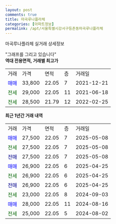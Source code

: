 ```yaml
---
layout: post
comments: true
title: 마곡루나플라체
categories: [아파트정보]
permalink: /apt/서울특별시강서구등촌동마곡루나플라체
---
```


마곡루나플라체 실거래 상세정보

<script type="text/javascript">
  google.charts.load('current', {'packages':['line', 'corechart']});
  google.charts.setOnLoadCallback(drawChart);

  function drawChart() {
    var data = new google.visualization.DataTable();
    data.addColumn('date', '거래일');
    data.addColumn('number', "매매");
    data.addColumn('number', "전세");
    data.addColumn('number', "전매");

    data.addRows([[new Date(Date.parse("2025-05-08")), 27500, null, null], [new Date(Date.parse("2025-05-08")), null, 27500, null], [new Date(Date.parse("2025-05-08")), null, null, 27500], [new Date(Date.parse("2025-04-25")), 26900, null, null], [new Date(Date.parse("2025-04-25")), null, 26900, null], [new Date(Date.parse("2025-04-25")), null, null, 26900], [new Date(Date.parse("2024-09-03")), null, 23000, null], [new Date(Date.parse("2024-08-16")), 28000, null, null], [new Date(Date.parse("2024-08-02")), null, 25000, null]]);

    var options = {
      hAxis: {
        format: 'yyyy/MM/dd'
      },    
      lineWidth: 0,
      pointsVisible: true,    
      title: '최근 1년간 유형별 실거래가 분포',
      legend: { position: 'bottom' }
    };

    var formatter = new google.visualization.NumberFormat({pattern:'###,###'} );
    formatter.format(data, 1);
    formatter.format(data, 2);
    
    setTimeout(function() {
        var chart = new google.visualization.LineChart(document.getElementById('columnchart_material'));
        chart.draw(data, (options));
        document.getElementById('loading').style.display = 'none';
    }, 200);
  }
</script>


<div id="loading" style="z-index:20; display: block; margin-left: 0px">"그래프를 그리고 있습니다"</div>
<div id="columnchart_material" style="width: 95%; margin-left: 0px; display: block"></div>
<!-- contents start -->
<b>역대 전용면적, 거래별 최고가</b>
<table class="sortable">
    <tr>
      <td>거래</td>
      <td>가격</td>
      <td>면적</td>
      <td>층</td>
      <td>거래일</td>
    </tr>
        <tr>
          <td><a style="color: blue">매매</a></td>
          <td>33,800</td>
          <td>22.05</td>
          <td>7</td>
          <td>2021-12-21</td>
        </tr>        
        <tr>
              <td><a style="color: darkgreen">전세</a></td>
              <td>29,000</td>
              <td>22.05</td>
              <td>11</td>
              <td>2021-06-18</td>
            </tr>            <tr>
              <td><a style="color: darkgreen">전세</a></td>
              <td>28,500</td>
              <td>21.79</td>
              <td>12</td>
              <td>2022-02-25</td>
            </tr>        
    
</table>

<b>최근 1년간 거래 내역</b>

<table class="sortable">
    <tr>
      <td>거래</td>
      <td>가격</td>
      <td>면적</td>
      <td>층</td>
      <td>거래일</td>
    </tr>
    <tr>
      <td><a style="color: blue">매매</a></td>
      <td>27,500</td>
      <td>22.05</td>
      <td>7</td>
      <td>2025-05-08</td>
    </tr>          <tr>
      <td><a style="color: darkgreen">전세</a></td>
      <td>27,500</td>
      <td>22.05</td>
      <td>7</td>
      <td>2025-05-08</td>
    </tr>          <tr>
      <td><a style="color: darkblue">전매</a></td>
      <td>27,500</td>
      <td>22.05</td>
      <td>7</td>
      <td>2025-05-08</td>
    </tr>          <tr>
      <td><a style="color: blue">매매</a></td>
      <td>26,900</td>
      <td>22.05</td>
      <td>6</td>
      <td>2025-04-25</td>
    </tr>          <tr>
      <td><a style="color: darkgreen">전세</a></td>
      <td>26,900</td>
      <td>22.05</td>
      <td>6</td>
      <td>2025-04-25</td>
    </tr>          <tr>
      <td><a style="color: darkblue">전매</a></td>
      <td>26,900</td>
      <td>22.05</td>
      <td>6</td>
      <td>2025-04-25</td>
    </tr>          <tr>
      <td><a style="color: darkgreen">전세</a></td>
      <td>23,000</td>
      <td>22.05</td>
      <td>8</td>
      <td>2024-09-03</td>
    </tr>          <tr>
      <td><a style="color: blue">매매</a></td>
      <td>28,000</td>
      <td>22.05</td>
      <td>11</td>
      <td>2024-08-16</td>
    </tr>          <tr>
      <td><a style="color: darkgreen">전세</a></td>
      <td>25,000</td>
      <td>22.05</td>
      <td>5</td>
      <td>2024-08-02</td>
    </tr>      </table>
<!-- contents end -->    

